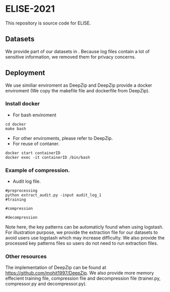 # ELISE-2021
This repository is source code for ELISE.

## Datasets
We provide part of our datasets in . Because log files contain a lot of sensitive information, we removed them for privacy concerns.

## Deployment
We use similiar enviroment as DeepZip and DeepZip provide a docker enviroment (We copy the makefile file and dockerfile from DeepZip).

### Install docker

- For bash enviroment

```shell
cd docker
make bash
```

- For other enviroments, please refer to DeepZip.
- For reuse of contaner.
```shell
docker start containerID
docker exec -it containerID /bin/bash
```

### Example of compression.

- Audit log file.
```shell
#preprocessing
python extract_audit.py -input audit_log_1
#training

#compression

#decompression
```

Note here, the key patterns can be automaticly found when using logstash. For illustration purpose, we provide the extraction file for our datasets to avoid users use logstash which may increase difficulty. We also provide the processed key patterns files so users do not need to run extraction files.

### Other resources

The implementation of DeepZip can be found at https://github.com/mohit1997/DeepZip. We also provide more memory effecient training file, compression file and decompression file (trainer.py, compressor.py and decompressor.py).
